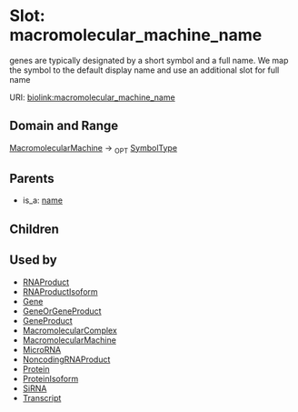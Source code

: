 
# Slot: macromolecular_machine_name


genes are typically designated by a short symbol and a full name. We map the symbol to the default display name and use an additional slot for full name

URI: [biolink:macromolecular_machine_name](https://w3id.org/biolink/vocab/macromolecular_machine_name)


## Domain and Range

[MacromolecularMachine](MacromolecularMachine.md) ->  <sub>OPT</sub> [SymbolType](types/SymbolType.md)

## Parents

 *  is_a: [name](name.md)

## Children


## Used by

 * [RNAProduct](RNAProduct.md)
 * [RNAProductIsoform](RNAProductIsoform.md)
 * [Gene](Gene.md)
 * [GeneOrGeneProduct](GeneOrGeneProduct.md)
 * [GeneProduct](GeneProduct.md)
 * [MacromolecularComplex](MacromolecularComplex.md)
 * [MacromolecularMachine](MacromolecularMachine.md)
 * [MicroRNA](MicroRNA.md)
 * [NoncodingRNAProduct](NoncodingRNAProduct.md)
 * [Protein](Protein.md)
 * [ProteinIsoform](ProteinIsoform.md)
 * [SiRNA](SiRNA.md)
 * [Transcript](Transcript.md)
